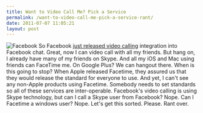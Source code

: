 ```yaml
---
title: Want to Video Call Me? Pick a Service
permalink: /want-to-video-call-me-pick-a-service-rant/
date: 2011-07-07 11:05:21
layout: post
---
```


![Facebook](http://therobb.com/wp-content/uploads/2011-07-Facebook.png) So Facebook [just released video calling](http://www.bbc.co.uk/news/technology-14054860) integration into Facebook chat. Great, now I can video call with all my friends. But hang on, I already have many of my friends on Skype. And all my iOS and Mac using friends can FaceTime me. On Google Plus? We can hangout there.  When is this going to stop? When Apple released Facetime, they assured us that they would release the standard for everyone to use. And yet, I can't see any non-Apple products using Facetime. Somebody needs to set standards so all of these services are inter-operable. Facebook's video calling is using Skype technology, but can I call a Skype user from Facebook? Nope. Can I Facetime a windows user? Nope. Let's get this sorted. Please. Rant over.